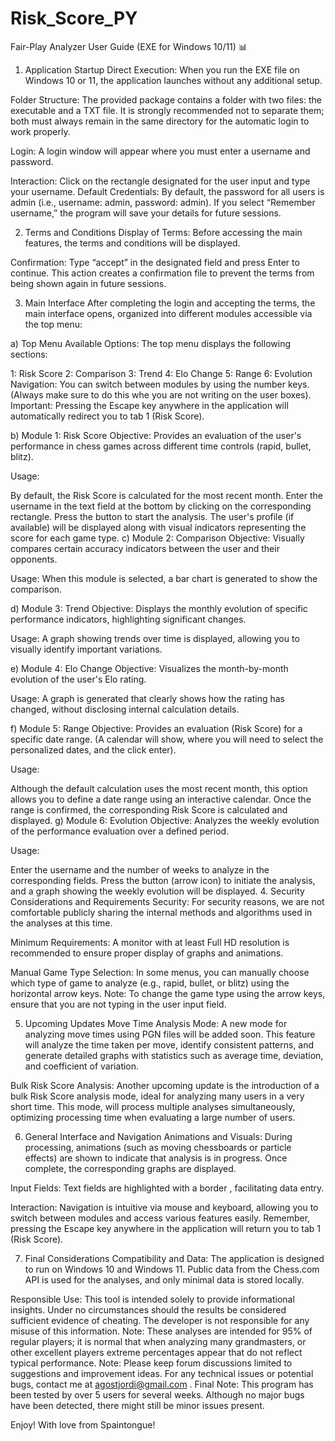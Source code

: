 # Risk_Score_PY

Fair-Play Analyzer User Guide (EXE for Windows 10/11) 📊
1. Application Startup
Direct Execution:
When you run the EXE file on Windows 10 or 11, the application launches without any additional setup.

Folder Structure:
The provided package contains a folder with two files: the executable and a TXT file. It is strongly recommended not to separate them; both must always remain in the same directory for the automatic login to work properly.

Login:
A login window will appear where you must enter a username and password.

Interaction: Click on the rectangle designated for the user input and type your username.
Default Credentials: By default, the password for all users is admin (i.e., username: admin, password: admin).
If you select “Remember username,” the program will save your details for future sessions.

2. Terms and Conditions
Display of Terms:
Before accessing the main features, the terms and conditions will be displayed.

Confirmation:
Type “accept” in the designated field and press Enter to continue. This action creates a confirmation file to prevent the terms from being shown again in future sessions.

3. Main Interface
After completing the login and accepting the terms, the main interface opens, organized into different modules accessible via the top menu:

a) Top Menu
Available Options:
The top menu displays the following sections:

1: Risk Score
2: Comparison
3: Trend
4: Elo Change
5: Range
6: Evolution
Navigation:
You can switch between modules by using the number keys. (Always make sure to do this whe you are not writing on the user boxes).
Important: Pressing the Escape key anywhere in the application will automatically redirect you to tab 1 (Risk Score).

b) Module 1: Risk Score
Objective:
Provides an evaluation of the user's performance in chess games across different time controls (rapid, bullet, blitz).

Usage:

By default, the Risk Score is calculated for the most recent month.
Enter the username in the text field at the bottom by clicking on the corresponding rectangle.
Press the button to start the analysis.
The user's profile (if available) will be displayed along with visual indicators representing the score for each game type.
c) Module 2: Comparison
Objective:
Visually compares certain accuracy indicators between the user and their opponents.

Usage:
When this module is selected, a bar chart is generated to show the comparison.

d) Module 3: Trend
Objective:
Displays the monthly evolution of specific performance indicators, highlighting significant changes.

Usage:
A graph showing trends over time is displayed, allowing you to visually identify important variations.

e) Module 4: Elo Change
Objective:
Visualizes the month-by-month evolution of the user's Elo rating.

Usage:
A graph is generated that clearly shows how the rating has changed, without disclosing internal calculation details.

f) Module 5: Range
Objective:
Provides an evaluation (Risk Score) for a specific date range. (A calendar will show, where you will need to select the personalized dates, and the click enter).

Usage:

Although the default calculation uses the most recent month, this option allows you to define a date range using an interactive calendar.
Once the range is confirmed, the corresponding Risk Score is calculated and displayed.
g) Module 6: Evolution
Objective:
Analyzes the weekly evolution of the performance evaluation over a defined period.

Usage:

Enter the username and the number of weeks to analyze in the corresponding fields.
Press the button (arrow icon) to initiate the analysis, and a graph showing the weekly evolution will be displayed.
4. Security Considerations and Requirements
Security:
For security reasons, we are not comfortable publicly sharing the internal methods and algorithms used in the analyses at this time.

Minimum Requirements:
A monitor with at least Full HD resolution is recommended to ensure proper display of graphs and animations.

Manual Game Type Selection:
In some menus, you can manually choose which type of game to analyze (e.g., rapid, bullet, or blitz) using the horizontal arrow keys.
Note: To change the game type using the arrow keys, ensure that you are not typing in the user input field.

5. Upcoming Updates
Move Time Analysis Mode:
A new mode for analyzing move times using PGN files will be added soon. This feature will analyze the time taken per move, identify consistent patterns, and generate detailed graphs with statistics such as average time, deviation, and coefficient of variation.

Bulk Risk Score Analysis:
Another upcoming update is the introduction of a bulk Risk Score analysis mode, ideal for analyzing many users in a very short time. This mode, will process multiple analyses simultaneously, optimizing processing time when evaluating a large number of users.

6. General Interface and Navigation
Animations and Visuals:
During processing, animations (such as moving chessboards or particle effects) are shown to indicate that analysis is in progress. Once complete, the corresponding graphs are displayed.

Input Fields:
Text fields are highlighted with a border , facilitating data entry.

Interaction:
Navigation is intuitive via mouse and keyboard, allowing you to switch between modules and access various features easily.
Remember, pressing the Escape key anywhere in the application will return you to tab 1 (Risk Score).

7. Final Considerations
Compatibility and Data:
The application is designed to run on Windows 10 and Windows 11. Public data from the Chess.com API is used for the analyses, and only minimal data is stored locally.

Responsible Use:
This tool is intended solely to provide informational insights. Under no circumstances should the results be considered sufficient evidence of cheating. The developer is not responsible for any misuse of this information.
Note: These analyses are intended for 95% of regular players; it is normal that when analyzing many grandmasters, or other excellent players extreme percentages appear that do not reflect typical performance.
Note: Please keep forum discussions limited to suggestions and improvement ideas. For any technical issues or potential bugs, contact me at agostjordi@gmail.com .
Final Note: This program has been tested by over 5 users for several weeks. Although no major bugs have been detected, there might still be minor issues present.

Enjoy!
With love from Spaintongue!
